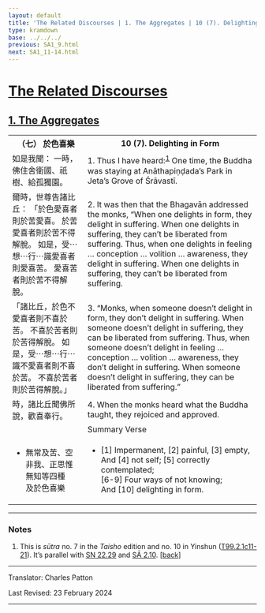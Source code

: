 ```yaml
---
layout: default
title: 'The Related Discourses | 1. The Aggregates | 10 (7). Delighting in Form'
type: kramdown
base: ../../../
previous: SA1_9.html
next: SA1_11-14.html
---
```


<h1><a href='../index.html'>The Related Discourses</a></h1>
<h2><a href='index.html'>1. The Aggregates</a></h2>

<table class="trans">
  <th class='ch'>（七） 於色喜樂</th>
  <th class='en'>10 (7). Delighting in Form</th>
  <tr>
    <td class="ch" title='t99.2.1c11'>如是我聞： 一時，佛住舍衛國、祇樹、給孤獨園。</td>
    <td id='p1'>1. Thus I have heard:<sup id="ref1"><a href="#n1">1</a></sup> One time, the Buddha was staying at Anāthapiṇḍada’s Park in Jeta’s Grove of Śrāvastī.</td>
  </tr>
  <tr>
    <td class="ch" title='t99.2.1c12'>爾時，世尊告諸比丘： 「於色愛喜者則於苦愛喜。 於苦愛喜者則於苦不得解脫。 如是，受⋯想⋯行⋯識愛喜者則愛喜苦。 愛喜苦者則於苦不得解脫。</td>
    <td id='p2'>2. It was then that the Bhagavān addressed the monks, “When one delights in form, they delight in suffering. When one delights in suffering, they can’t be liberated from suffering. Thus, when one delights in feeling … conception … volition … awareness, they delight in suffering. When one delights in suffering, they can’t be liberated from suffering.</td>
  </tr>
  <tr>
    <td class="ch" title='t99.2.1c15'>「諸比丘，於色不愛喜者則不喜於苦。 不喜於苦者則於苦得解脫。 如是，受⋯想⋯行⋯識不愛喜者則不喜於苦。 不喜於苦者則於苦得解脫。」</td>
    <td id='p3'>3. “Monks, when someone doesn’t delight in form, they don’t delight in suffering. When someone doesn’t delight in suffering, they can be liberated from suffering. Thus, when someone doesn’t delight in feeling … conception … volition … awareness, they don’t delight in suffering. When someone doesn’t delight in suffering, they can be liberated from suffering.”</td>
  </tr>
  <tr>
    <td class="ch" title='t99.2.1c19'>時，諸比丘聞佛所說，歡喜奉行。</td>
    <td id='p4'>4. When the monks heard what the Buddha taught, they rejoiced and approved.</td>
  </tr>
<tr>
  <td class="ch" title='t99.2.1c20'></td>
  <td class='subheading'>Summary Verse</td>
</tr>
<tr>
  <td class="ch" title='t99.2.1c20'><ul class='verse'>
    <li>無常及苦、空<br/>
    非我、正思惟<br/>
    無知等四種<br/>
    及於色喜樂</li>
  </ul></td>
  <td><ul class='verse'>
    <li>[1] Impermanent, [2] painful, [3] empty,<br/>
    And [4] not self; [5] correctly contemplated;<br/>
    [6-9] Four ways of not knowing;<br/>
    And [10] delighting in form.</li>
  </ul></td>
</tr>
</table>

<hr/>

<h3 id="notes">Notes</h3>

<ol class="notes-list">
<li id="n1">This is <em>sūtra</em> no. 7 in the <cite>Taisho</cite> edition and no. 10 in Yinshun (<a href="https://cbetaonline.dila.edu.tw/zh/T02n0099_p0001c11" target="_blank">T99.2.1c11-21</a>). It’s parallel with <a href="https://suttacentral.net/sn22.29" target="_blank">SN 22.29</a> and <a href="../02/SA2_10.html" target="_blank">SĀ 2.10</a>. [<a href="#ref1">back</a>]</li>
</ol>
<hr/>

<p class="translator">Translator: Charles Patton</p>
<p class='revised'>Last Revised: 23 February 2024</p>

<hr/>